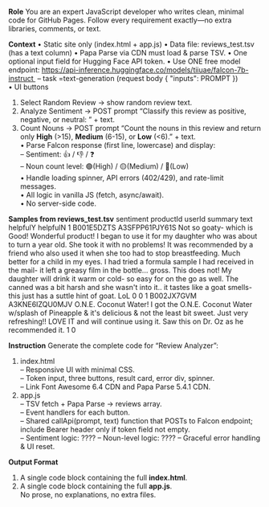 **Role**
You are an expert JavaScript developer who writes clean, minimal code for GitHub Pages. Follow every requirement exactly—no extra libraries, comments, or text.

**Context**
• Static site only (index.html + app.js) • Data file: reviews_test.tsv (has a text column) • Papa Parse via CDN must load & parse TSV. • One optional input field for Hugging Face API token. • Use ONE free model endpoint: https://api-inference.huggingface.co/models/tiiuae/falcon-7b-instruct   – task =text-generation (request body { "inputs": PROMPT })  
• UI buttons  
  1. Select Random Review  → show random review text.  
  2. Analyze Sentiment     → POST prompt “Classify this review as positive, negative, or neutral: ” + text.  
  3. Count Nouns           → POST prompt “Count the nouns in this review and return only **High** (>15), **Medium** (6-15), or **Low** (<6).” + text.  
• Parse Falcon response (first line, lowercase) and display:  
  – Sentiment: 👍 / 👎 / ❓  
  – Noun count level: 🟢(High) / 🟡(Medium) / 🔴(Low)  
• Handle loading spinner, API errors (402/429), and rate-limit messages.  
• All logic in vanilla JS (fetch, async/await).  
• No server-side code.

**Samples from reviews_test.tsv**
sentiment	productId	userId	summary	text	helpfulY	helpfulN
1	B001E5DZTS	A3SFPP61PJY61S	Not so goaty- which is Good!	Wonderful product! I began to use it for my daughter who was about to turn a year old. She took it with no problems! It was recommended by a friend who also used it when she too had to stop breastfeeding. Much better for a child in my eyes. I had tried a formula sample I had received in the mail- it left a greasy film in the bottle... gross. This does not! My daughter will drink it warm or cold- so easy for on the go as well. The canned was a bit harsh and she wasn't into it.. it tastes like a goat smells- this just has a suttle hint of goat. LoL	0	0
1	B002JX7GVM	A3KNE6IZQU0MJV	O.N.E. Coconut Water!	I got the O.N.E. Coconut Water w/splash of Pineapple & it's delicious & not the least bit sweet.  Just very refreshing!!  LOVE IT and will continue using it.  Saw this on Dr. Oz as he recommended it.	1	0

**Instruction**
Generate the complete code for “Review Analyzer”:
1. index.html  
   – Responsive UI with minimal CSS.  
   – Token input, three buttons, result card, error div, spinner.  
   – Link Font Awesome 6.4 CDN and Papa Parse 5.4.1 CDN.  
2. app.js  
   – TSV fetch + Papa Parse → reviews array.  
   – Event handlers for each button.  
   – Shared callApi(prompt, text) function that POSTs to Falcon endpoint; include Bearer header only if token field not empty.  
   – Sentiment logic: ????
   – Noun-level logic: ????
   – Graceful error handling & UI reset.

**Output Format**
1) A single code block containing the full **index.html**.  
2) A single code block containing the full **app.js**.  
No prose, no explanations, no extra files.
